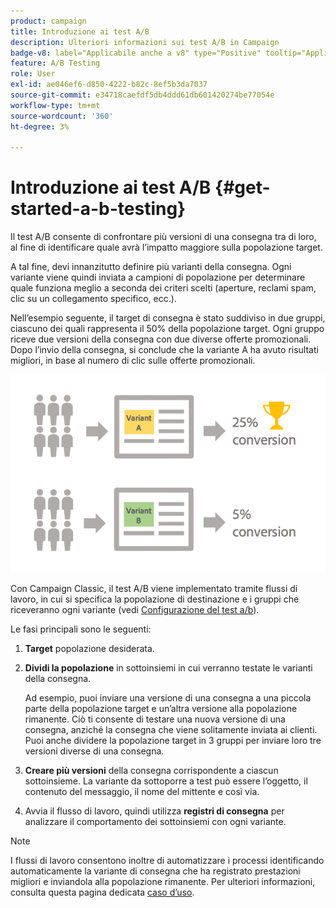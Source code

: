 ```yaml
---
product: campaign
title: Introduzione ai test A/B
description: Ulteriori informazioni sui test A/B in Campaign
badge-v8: label="Applicabile anche a v8" type="Positive" tooltip="Applicabile anche a Campaign v8"
feature: A/B Testing
role: User
exl-id: ae046ef6-d850-4222-b82c-8ef5b3da7037
source-git-commit: e34718caefdf5db4ddd61db601420274be77054e
workflow-type: tm+mt
source-wordcount: '360'
ht-degree: 3%

---
```


# Introduzione ai test A/B {#get-started-a-b-testing}


Il test A/B consente di confrontare più versioni di una consegna tra di loro, al fine di identificare quale avrà l’impatto maggiore sulla popolazione target.

A tal fine, devi innanzitutto definire più varianti della consegna. Ogni variante viene quindi inviata a campioni di popolazione per determinare quale funziona meglio a seconda dei criteri scelti (aperture, reclami spam, clic su un collegamento specifico, ecc.).

Nell’esempio seguente, il target di consegna è stato suddiviso in due gruppi, ciascuno dei quali rappresenta il 50% della popolazione target. Ogni gruppo riceve due versioni della consegna con due diverse offerte promozionali. Dopo l’invio della consegna, si conclude che la variante A ha avuto risultati migliori, in base al numero di clic sulle offerte promozionali.

![](assets/a-b-testing-schema.png)

Con Campaign Classic, il test A/B viene implementato tramite flussi di lavoro, in cui si specifica la popolazione di destinazione e i gruppi che riceveranno ogni variante (vedi [Configurazione del test a/b](configuring-a-b-testing.md)).

Le fasi principali sono le seguenti:

1. **Target** popolazione desiderata.
1. **Dividi la popolazione** in sottoinsiemi in cui verranno testate le varianti della consegna.

   Ad esempio, puoi inviare una versione di una consegna a una piccola parte della popolazione target e un’altra versione alla popolazione rimanente. Ciò ti consente di testare una nuova versione di una consegna, anziché la consegna che viene solitamente inviata ai clienti. Puoi anche dividere la popolazione target in 3 gruppi per inviare loro tre versioni diverse di una consegna.

1. **Creare più versioni** della consegna corrispondente a ciascun sottoinsieme. La variante da sottoporre a test può essere l’oggetto, il contenuto del messaggio, il nome del mittente e così via.
1. Avvia il flusso di lavoro, quindi utilizza **registri di consegna** per analizzare il comportamento dei sottoinsiemi con ogni variante.

>[!NOTE]
>
>I flussi di lavoro consentono inoltre di automatizzare i processi identificando automaticamente la variante di consegna che ha registrato prestazioni migliori e inviandola alla popolazione rimanente. Per ulteriori informazioni, consulta questa pagina dedicata [caso d’uso](a-b-testing-use-case.md).
